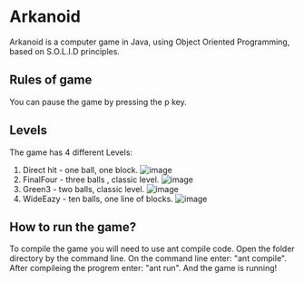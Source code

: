 # Arkanoid
 Arkanoid is a computer game in Java, using Object Oriented Programming, based on S.O.L.I.D principles.
 
 ## Rules of game
 
 You can pause the game by pressing the p key.
 
 ## Levels
 The game has 4 different Levels:

1. Direct hit - one ball, one block.
![image](https://user-images.githubusercontent.com/86460185/166452899-881b96b8-48e2-44bf-981d-bfb891de9773.png)
2. FinalFour - three balls , classic level.
![image](https://user-images.githubusercontent.com/86460185/166454972-a3c6bb2d-b1a8-427e-86c7-e3f4032dff2d.png)
3. Green3 - two balls, classic level.
![image](https://user-images.githubusercontent.com/86460185/166452959-49adb66c-cb00-4476-897a-44243224a7e8.png)
4. WideEazy - ten balls, one line of blocks.
![image](https://user-images.githubusercontent.com/86460185/166454438-2b25f8d3-91f7-4415-8d3a-eafca7dd9a8c.png)

## How to run the game?
To compile the game you will need to use ant compile code.
Open the folder directory by the command line.
On the command line enter: "ant compile".
After compileing the progrem enter: "ant run". 
And the game is running!
